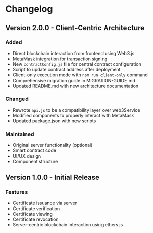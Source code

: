 # Changelog

## Version 2.0.0 - Client-Centric Architecture

### Added
- Direct blockchain interaction from frontend using Web3.js
- MetaMask integration for transaction signing
- New `contractConfig.js` file for central contract configuration
- Script to update contract address after deployment
- Client-only execution mode with `npm run client-only` command
- Comprehensive migration guide in MIGRATION-GUIDE.md
- Updated README.md with new architecture documentation

### Changed
- Rewrote `api.js` to be a compatibility layer over web3Service
- Modified components to properly interact with MetaMask
- Updated package.json with new scripts

### Maintained
- Original server functionality (optional)
- Smart contract code
- UI/UX design
- Component structure

## Version 1.0.0 - Initial Release

### Features
- Certificate issuance via server
- Certificate verification
- Certificate viewing
- Certificate revocation
- Server-centric blockchain interaction using ethers.js 